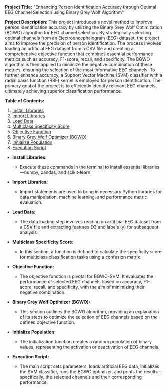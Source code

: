 **Project Title:**
"Enhancing Person Identification Accuracy through Optimal EEG Channel Selection using Binary Grey Wolf Algorithm"

**Project Description:**
This project introduces a novel method to improve person identification accuracy by utilizing the Binary Grey Wolf Optimization (BGWO) algorithm for EEG channel selection. By strategically selecting optimal channels from an Electroencephalogram (EEG) dataset, the project aims to improve the precision of person identification. The process involves loading an artificial EEG dataset from a CSV file and creating a comprehensive objective function that combines essential performance metrics such as accuracy, F1-score, recall, and specificity. The BGWO algorithm is then applied to minimize the negative combination of these metrics, ensuring the selection of the most informative EEG channels. To further enhance accuracy, a Support Vector Machine (SVM) classifier with a radial basis function (RBF) kernel is employed for person identification. The primary goal of the project is to efficiently identify relevant EEG channels, ultimately achieving superior classification performance.

**Table of Contents:**

1. [Install Libraries](#install-libraries)
2. [Import Libraries](#import-libraries)
3. [Load Data](#load-data)
4. [Multiclass Specificity Score](#multiclass-specificity-score)
5. [Objective Function](#objective-function)
6. [Binary Grey Wolf Optimizer (BGWO)](#binary-grey-wolf-optimizer-bgwo)
7. [Initialize Population](#initialize-population)
8. [Execution Script](#execution-script)

- **Install Libraries:**
  - Execute these commands in the terminal to install essential libraries—numpy, pandas, and scikit-learn.

- **Import Libraries:**
  - Import statements are used to bring in necessary Python libraries for data manipulation, machine learning, and performance metric evaluation.

- **Load Data:**
  - The data loading step involves reading an artificial EEG dataset from a CSV file and extracting features (X) and labels (y) for subsequent analysis.

- **Multiclass Specificity Score:**
  - In this section, a function is defined to calculate the specificity score for multiclass classification tasks using a confusion matrix.

- **Objective Function:**
  - The objective function is pivotal for BGWO-SVM. It evaluates the performance of selected EEG channels based on accuracy, F1-score, recall, and specificity, with the aim of minimizing their negative combination.

- **Binary Grey Wolf Optimizer (BGWO):**
  - This section outlines the BGWO algorithm, providing an explanation of its steps to optimize the selection of EEG channels based on the defined objective function.

- **Initialize Population:**
  - The initialization function creates a random population of binary values, representing the activation or deactivation of EEG channels.

- **Execution Script:**
  - The main script sets parameters, loads artificial EEG data, initializes the SVM classifier, runs the BGWO optimizer, and prints the results—specifically, the selected channels and their corresponding performance.
